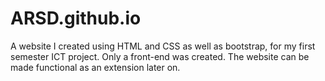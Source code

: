 # ARSD.github.io
A website I created using HTML and CSS as well as bootstrap, for my first semester ICT project. 
Only a front-end was created. The website can be made functional as an extension later on. 
